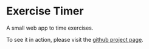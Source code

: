 Exercise Timer
===============

A small web app to time exercises.

To see it in action, please visit the [github project page](https://hannes-hochreiner.github.io/exercise-timer).
